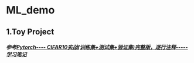 # ML_demo
## 1.Toy Project   
##### 参考[Pytorch---- CIFAR10实战(训练集+测试集+验证集)完整版，逐行注释-----学习笔记](https://blog.csdn.net/qq_38737428/article/details/121931464)